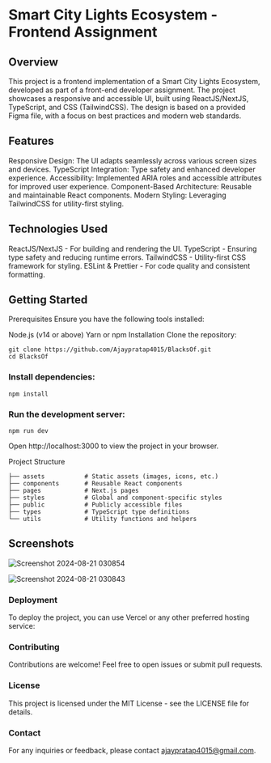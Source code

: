 # Smart City Lights Ecosystem - Frontend Assignment
## Overview
This project is a frontend implementation of a Smart City Lights Ecosystem, developed as part of a front-end developer assignment. The project showcases a responsive and accessible UI, built using ReactJS/NextJS, TypeScript, and CSS (TailwindCSS). The design is based on a provided Figma file, with a focus on best practices and modern web standards.

## Features
Responsive Design: The UI adapts seamlessly across various screen sizes and devices.
TypeScript Integration: Type safety and enhanced developer experience.
Accessibility: Implemented ARIA roles and accessible attributes for improved user experience.
Component-Based Architecture: Reusable and maintainable React components.
Modern Styling: Leveraging TailwindCSS for utility-first styling.
## Technologies Used
ReactJS/NextJS - For building and rendering the UI.
TypeScript - Ensuring type safety and reducing runtime errors.
TailwindCSS - Utility-first CSS framework for styling.
ESLint & Prettier - For code quality and consistent formatting.
## Getting Started
Prerequisites
Ensure you have the following tools installed:

Node.js (v14 or above)
Yarn or npm
Installation
Clone the repository:

```
git clone https://github.com/Ajaypratap4015/BlacksOf.git
cd BlacksOf
```
### Install dependencies:



```
npm install
```
### Run the development server:


```
npm run dev
```
Open http://localhost:3000 to view the project in your browser.

Project Structure

```
├── assets           # Static assets (images, icons, etc.)
├── components       # Reusable React components
├── pages            # Next.js pages
├── styles           # Global and component-specific styles
├── public           # Publicly accessible files
├── types            # TypeScript type definitions
└── utils            # Utility functions and helpers
```
## Screenshots

![Screenshot 2024-08-21 030854](https://github.com/user-attachments/assets/889a6130-e8d9-4ae2-bdfa-a473c77d6f25)


![Screenshot 2024-08-21 030843](https://github.com/user-attachments/assets/ff85928c-5f70-42b3-8a43-d83c9cb6507c)



### Deployment
To deploy the project, you can use Vercel or any other preferred hosting service:


### Contributing
Contributions are welcome! Feel free to open issues or submit pull requests.

### License
This project is licensed under the MIT License - see the LICENSE file for details.

### Contact
For any inquiries or feedback, please contact ajaypratap4015@gmail.com.
